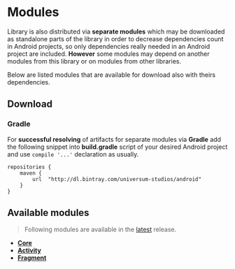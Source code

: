 Modules
===============

Library is also distributed via **separate modules** which may be downloaded as standalone parts of
the library in order to decrease dependencies count in Android projects, so only dependencies really
needed in an Android project are included. **However** some modules may depend on another modules
from this library or on modules from other libraries.

Below are listed modules that are available for download also with theirs dependencies.

## Download ##

### Gradle ###

For **successful resolving** of artifacts for separate modules via **Gradle** add the following snippet
into **build.gradle** script of your desired Android project and use `compile '...'` declaration
as usually.

    repositories {
        maven {
            url  "http://dl.bintray.com/universum-studios/android"
        }
    }

## Available modules ##
> Following modules are available in the [latest](https://github.com/universum-studios/android_universi/releases "Latest Releases page") release.

- **[Core](https://github.com/universum-studios/android_universi/tree/support-master/library-core)**
- **[Activity](https://github.com/universum-studios/android_universi/tree/support-master/library-activity)**
- **[Fragment](https://github.com/universum-studios/android_universi/tree/support-master/library-fragment)**
